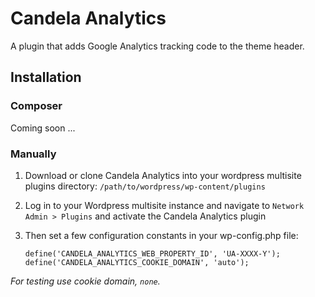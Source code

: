 # Candela Analytics

A plugin that adds Google Analytics tracking code to the theme header.

## Installation

### Composer

Coming soon ...

### Manually

1. Download or clone Candela Analytics into your wordpress multisite plugins directory: `/path/to/wordpress/wp-content/plugins`
1. Log in to your Wordpress multisite instance and navigate to `Network Admin > Plugins` and activate the Candela Analytics plugin
1. Then set a few configuration constants in your wp-config.php file:

    ```
    define('CANDELA_ANALYTICS_WEB_PROPERTY_ID', 'UA-XXXX-Y');
    define('CANDELA_ANALYTICS_COOKIE_DOMAIN', 'auto');
    ```

*For testing use cookie domain, `none`.*
